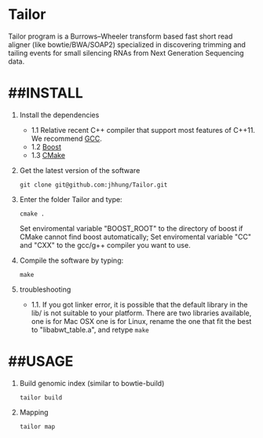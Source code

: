 Tailor
======

Tailor program is a Burrows–Wheeler transform based fast short read aligner (like bowtie/BWA/SOAP2) specialized in discovering trimming and tailing events for small silencing RNAs from Next Generation Sequencing data. 

##INSTALL
=======
1. Install the dependencies
	- 1.1 Relative recent C++ compiler that support most features of C++11. We recommend [GCC](http://gcc.gnu.org/).
	- 1.2 [Boost](http://www.boost.org/users/download/)
	- 1.3 [CMake](http://www.cmake.org/)

2. Get the latest version of the software

	`git clone git@github.com:jhhung/Tailor.git`

3. Enter the folder Tailor and type:

	`cmake .`
   
    Set enviromental variable "BOOST_ROOT" to the directory of boost if CMake cannot find boost automatically;
    Set enviromental variable "CC" and "CXX" to the gcc/g++ compiler you want to use.	
	
4. Compile the software by typing:

	`make`
5. troubleshooting
	- 1.1. If you got linker error, it is possible that the default library in the lib/ is not suitable to your platform.
	  There are two libraries available, one is for Mac OSX one is for Linux, rename the one that fit the best to "libabwt_table.a",
          and retype 
	`make`
	
##USAGE
=====

1.	Build genomic index (similar to bowtie-build)

	`tailor build `
	
2.  Mapping 

	`tailor map`

